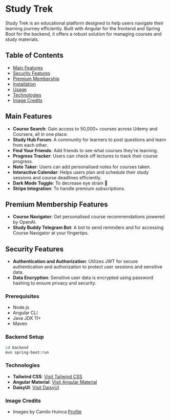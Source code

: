 # Study Trek

Study Trek is an educational platform designed to help users navigate their learning journey efficiently. Built with Angular for the frontend and Spring Boot for the backend, it offers a robust solution for managing courses and study materials.

## Table of Contents
- [Main Features](#main-features)
- [Security Features](#security-features)
- [Premium Membership](#premium-membership)
- [Installation](#installation)
- [Usage](#usage)
- [Technologies](#technologies)
- [Image Credits](#image-credits)

## Main Features
- **Course Search**: Gain access to 50,000+ courses across Udemy and Coursera, all in one place. 
- **Study Hub Forum**: A community for learners to post questions and learn from each other.
- **Find Your Friends**: Add friends to see what courses they're learning.
- **Progress Tracker**: Users can check off lectures to track their course progress.
- **Note Taker**: Users can add personalised notes for courses taken.
- **Interactive Calendar**: Helps users plan and schedule their study sessions and course deadlines efficiently.
- **Dark Mode Toggle**: To decrease eye strain 👀 
- **Stripe Integration**: To handle premium subscriptions. 

## Premium Membership Features
- **Course Navigator**: Get personalised course recommendations powered by OpenAI.
- **Study Buddy Telegram Bot**: A bot to send reminders and for accessing Course Navigator at your fingertips.

## Security Features
- **Authentication and Authorization**: Utilizes JWT for secure authentication and authorization to protect user sessions and sensitive data.
- **Data Encryption**: Sensitive user data is encrypted using password hashing to ensure privacy and security.

### Prerequisites
- Node.js
- Angular CLI
- Java JDK 11+
- Maven

### Backend Setup
```bash
cd backend
mvn spring-boot:run
```

### Technologies
- **Tailwind CSS**: [Visit Tailwind CSS](https://tailwindcss.com/)
- **Angular Material**: [Visit Angular Material](https://material.angular.io/)
- **DaisyUI**: [Visit DaisyUI](https://daisyui.com/)

### Image Credits
- Images by Camilo Huinca [Profile](https://agentpekka.com/artist/camilo-huinca/)